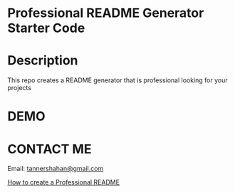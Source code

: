# Professional README Generator Starter Code

# Description
This repo creates a README generator that is professional looking for your projects

# DEMO

# CONTACT ME
Email: tannershahan@gmail.com

[How to create a Professional README](https://coding-boot-camp.github.io/full-stack/github/professional-readme-guide)
